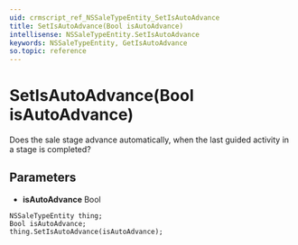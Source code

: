 ```yaml
---
uid: crmscript_ref_NSSaleTypeEntity_SetIsAutoAdvance
title: SetIsAutoAdvance(Bool isAutoAdvance)
intellisense: NSSaleTypeEntity.SetIsAutoAdvance
keywords: NSSaleTypeEntity, GetIsAutoAdvance
so.topic: reference
---
```


# SetIsAutoAdvance(Bool isAutoAdvance)

Does the sale stage advance automatically, when the last guided activity in a stage is completed?

## Parameters

* **isAutoAdvance** Bool

```crmscript
NSSaleTypeEntity thing;
Bool isAutoAdvance;
thing.SetIsAutoAdvance(isAutoAdvance);
```


